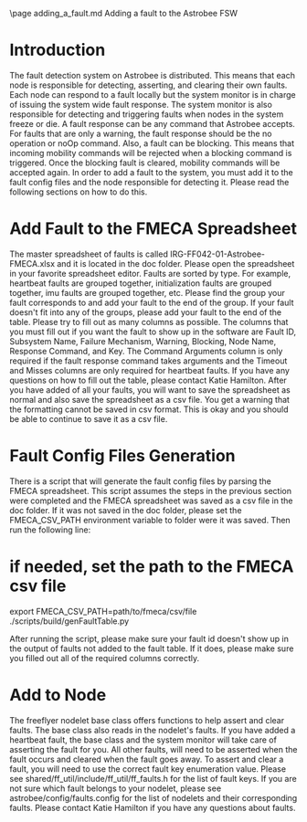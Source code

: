 \page adding_a_fault.md Adding a fault to the Astrobee FSW

# Introduction

The fault detection system on Astrobee is distributed. This means that each node is responsible for detecting, asserting, and clearing their own faults. Each node can respond to a fault locally but the system monitor is in charge of issuing the system wide fault response. The system monitor is also responsible for detecting and triggering faults when nodes in the system freeze or die. A fault response can be any command that Astrobee accepts. For faults that are only a warning, the fault response should be the no operation or noOp command. Also, a fault can be blocking. This means that incoming mobility commands will be rejected when a blocking command is triggered. Once the blocking fault is cleared, mobility commands will be accepted again. In order to add a fault to the system, you must add it to the fault config files and the node responsible for detecting it. Please read the following sections on how to do this. 

# Add Fault to the FMECA Spreadsheet

The master spreadsheet of faults is called IRG-FF042-01-Astrobee-FMECA.xlsx and it is located in the doc folder. Please open the spreadsheet in your favorite spreadsheet editor. Faults are sorted by type. For example, heartbeat faults are grouped together, initialization faults are grouped together, imu faults are grouped together, etc. Please find the group your fault corresponds to and add your fault to the end of the group. If your fault doesn't fit into any of the groups, please add your fault to the end of the table. Please try to fill out as many columns as possible. The columns that you must fill out if you want the fault to show up in the software are Fault ID, Subsystem Name, Failure Mechanism, Warning, Blocking, Node Name, Response Command, and Key. The Command Arguments column is only required if the fault response command takes arguments and the Timeout and Misses columns are only required for heartbeat faults. If you have any questions on how to fill out the table, please contact Katie Hamilton. After you have added of all your faults, you will want to save the spreadsheet as normal and also save the spreadsheet as a csv file. You get a warning that the formatting cannot be saved in csv format. This is okay and you should be able to continue to save it as a csv file.

# Fault Config Files Generation

There is a script that will generate the fault config files by parsing the FMECA spreadsheet. This script assumes the steps in the previous section were completed and the FMECA spreadsheet was saved as a csv file in the doc folder. If it was not saved in the doc folder, please set the FMECA_CSV_PATH environment variable to folder were it was saved. Then run the following line:
 
  # if needed, set the path to the FMECA csv file
  export FMECA_CSV_PATH=path/to/fmeca/csv/file
  ./scripts/build/genFaultTable.py

After running the script, please make sure your fault id doesn't show up in the output of faults not added to the fault table. If it does, please make sure you filled out all of the required columns correctly.

# Add to Node

The freeflyer nodelet base class offers functions to help assert and clear faults. The base class also reads in the nodelet's faults. If you have added a heartbeat fault, the base class and the system monitor will take care of asserting the fault for you. All other faults, will need to be asserted when the fault occurs and cleared when the fault goes away. To assert and clear a fault, you will need to use the correct fault key enumeration value. Please see shared/ff_util/include/ff_util/ff_faults.h for the list of fault keys. If you are not sure which fault belongs to your nodelet, please see astrobee/config/faults.config for the list of nodelets and their corresponding faults. Please contact Katie Hamilton if you have any questions about faults.
